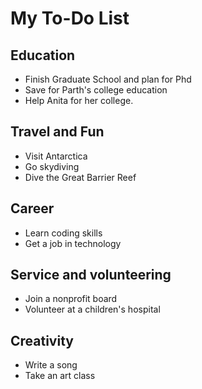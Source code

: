 # My To-Do List

## Education
 * Finish Graduate School and plan for Phd 
 * Save for Parth's college education
 * Help Anita for her college.

## Travel and Fun
 * Visit Antarctica
 * Go skydiving
 * Dive the Great Barrier Reef
 
## Career
 * Learn coding skills
 * Get a job in technology

## Service and volunteering
 * Join a nonprofit board
 * Volunteer at a children's hospital
 
## Creativity
* Write a song
* Take an art class
